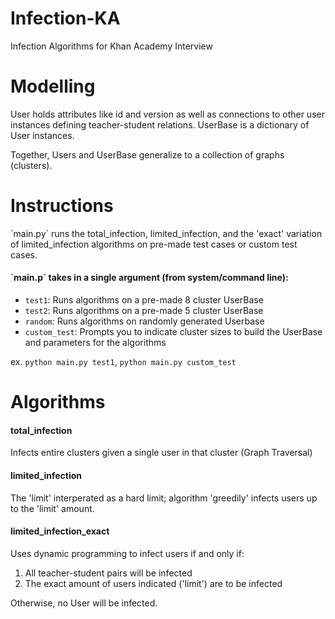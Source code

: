 # Infection-KA
Infection Algorithms for Khan Academy Interview

<h1>Modelling</h1>
User holds attributes like id and version as well as connections to other user instances defining teacher-student relations.
UserBase is a dictionary of User instances.

Together, Users and UserBase generalize to a collection of graphs (clusters).

<h1>Instructions</h1>
<p> `main.py` runs the total_infection, limited_infection, and the 'exact' variation of limited_infection algorithms on pre-made test cases or custom test cases. 

<h4>`main.p` takes in a single argument (from system/command line):</h4>

* `test1`: Runs algorithms on a pre-made 8 cluster UserBase<br>
* `test2`: Runs algorithms on a pre-made 5 cluster UserBase<br>
* `random`: Runs algorithms on randomly generated Userbase<br>
* `custom_test`: Prompts you to indicate cluster sizes to build the UserBase and parameters for the algorithms<br>

ex. `python main.py test1`, `python main.py custom_test`

<h1>Algorithms</h1>
<h4>total_infection</h4> 
Infects entire clusters given a single user in that cluster (Graph Traversal)
<h4>limited_infection</h4> 
The 'limit' interperated as a hard limit; algorithm 'greedily' infects users up to the 'limit' amount.
<h4>limited_infection_exact</h4> 
Uses dynamic programming to infect users if and only if: 
<ol>
<li>All teacher-student pairs will be infected</li>
<li>The exact amount of users indicated ('limit') are to be infected</li>
</ol>
Otherwise, no User will be infected.

